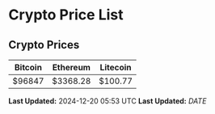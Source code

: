 # Crypto Price List

## Crypto Prices
| Bitcoin | Ethereum | Litecoin |
| ------- | -------- | -------- |
| $96847 | $3368.28 | $100.77 |
**Last Updated:** 2024-12-20 05:53 UTC
**Last Updated:** $DATE$
